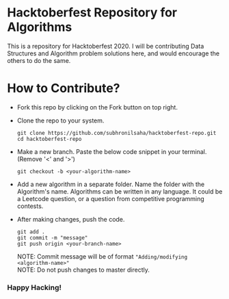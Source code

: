 # Hacktoberfest Repository for Algorithms

This is a repository for Hacktoberfest 2020. I will be contributing Data Structures and Algorithm problem solutions here, and would encourage the others to do the same.

# How to Contribute?

- Fork this repo by clicking on the Fork button on top right.

- Clone the repo to your system. 
  
  ```
  git clone https://github.com/subhronilsaha/hacktoberfest-repo.git
  cd hacktoberfest-repo
  ```
- Make a new branch. Paste the below code snippet in your terminal. (Remove '<' and '>')
  
  ```
  git checkout -b <your-algorithm-name>
  ```
  
- Add a new algorithm in a separate folder. Name the folder with the Algorithm's name. Algorithms can be written in any language. It could be a Leetcode question, or a question from competitive programming contests. 

- After making changes, push the code.
  
  ```
  git add .
  git commit -m "message"
  git push origin <your-branch-name>
  ```
  
  NOTE: Commit message will be of format ```"Adding/modifying <algorithm-name>"```
  <br />
  NOTE: Do not push changes to master directly.
  
### Happy Hacking!
  
